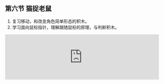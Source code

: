 ## 第六节 猫捉老鼠

1. 复习移动，和改变角色简单形态的积木。
2. 学习面向鼠标指针，理解跟随鼠标的原理，与判断积木。

<iframe src="http://cs.leaplearner.com/video/vs/sharing/jOmT4VrG#!aG9tZV92aWRlby03NTg3" width='100%' id='video1' frameborder=0 'allowfullscreen'></iframe>
<script type="text/javascript">
document.getElementById("video1").style.height=document.getElementById("video1").scrollWidth*0.75+"px";
</script>



